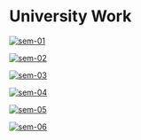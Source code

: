 # University Work

[![sem-01](https://img.shields.io/static/v1?label=University%20Work&message=SEMESTER%2001&style=for-the-badge&logo=Microsoft%20OneNote&link=http://github.com/satyajitghana/University-Work-SEM-01&link=http://github.com/satyajitghana/University-Work-SEM-01&logoColor=violet&logoWidth=20&color=fb4934&labelColor=1d2021)](http://github.com/satyajitghana/University-Work-SEM-01)

[![sem-02](https://img.shields.io/static/v1?label=University%20Work&message=SEMESTER%2002&style=for-the-badge&logo=Microsoft%20OneNote&link=http://github.com/satyajitghana/University-Work-SEM-02&link=http://github.com/satyajitghana/University-Work-SEM-02&logoColor=violet&logoWidth=20&color=b8bb26&labelColor=1d2021)](http://github.com/satyajitghana/University-Work-SEM-02)

[![sem-03](https://img.shields.io/static/v1?label=University%20Work&message=SEMESTER%2003&style=for-the-badge&logo=Microsoft%20OneNote&link=http://github.com/satyajitghana/University-Work-SEM-03&link=http://github.com/satyajitghana/University-Work-SEM-03&logoColor=violet&logoWidth=20&color=fabd2f&labelColor=1d2021)](http://github.com/satyajitghana/University-Work-SEM-03)

[![sem-04](https://img.shields.io/static/v1?label=University%20Work&message=SEMESTER%2004&style=for-the-badge&logo=Microsoft%20OneNote&link=http://github.com/satyajitghana/University-Work-SEM-04&link=http://github.com/satyajitghana/University-Work-SEM-04&logoColor=violet&logoWidth=20&color=83a598&labelColor=1d2021)](http://github.com/satyajitghana/University-Work-SEM-04)

[![sem-05](https://img.shields.io/static/v1?label=University%20Work&message=SEMESTER%2005&style=for-the-badge&logo=Microsoft%20OneNote&link=http://github.com/satyajitghana/University-Work-SEM-05&link=http://github.com/satyajitghana/University-Work-SEM-05&logoColor=violet&logoWidth=20&color=d3869b&labelColor=1d2021)](http://github.com/satyajitghana/University-Work-SEM-05)

[![sem-06](https://img.shields.io/static/v1?label=University%20Work&message=SEMESTER%2006&style=for-the-badge&logo=Microsoft%20OneNote&link=http://github.com/satyajitghana/University-Work-SEM-06&link=http://github.com/satyajitghana/University-Work-SEM-06&logoColor=violet&logoWidth=20&color=8ec07c&labelColor=1d2021)](http://github.com/satyajitghana/University-Work-SEM-06)

